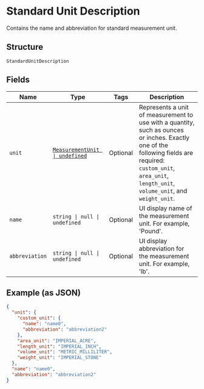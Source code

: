 
# Standard Unit Description

Contains the name and abbreviation for standard measurement unit.

## Structure

`StandardUnitDescription`

## Fields

| Name | Type | Tags | Description |
|  --- | --- | --- | --- |
| `unit` | [`MeasurementUnit \| undefined`](../../doc/models/measurement-unit.md) | Optional | Represents a unit of measurement to use with a quantity, such as ounces<br>or inches. Exactly one of the following fields are required: `custom_unit`,<br>`area_unit`, `length_unit`, `volume_unit`, and `weight_unit`. |
| `name` | `string \| null \| undefined` | Optional | UI display name of the measurement unit. For example, 'Pound'. |
| `abbreviation` | `string \| null \| undefined` | Optional | UI display abbreviation for the measurement unit. For example, 'lb'. |

## Example (as JSON)

```json
{
  "unit": {
    "custom_unit": {
      "name": "name0",
      "abbreviation": "abbreviation2"
    },
    "area_unit": "IMPERIAL_ACRE",
    "length_unit": "IMPERIAL_INCH",
    "volume_unit": "METRIC_MILLILITER",
    "weight_unit": "IMPERIAL_STONE"
  },
  "name": "name0",
  "abbreviation": "abbreviation2"
}
```

